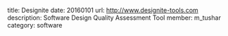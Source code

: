 title: Designite
date: 20160101
url: http://www.designite-tools.com
description: Software Design Quality Assessment Tool
member: m_tushar
category: software
